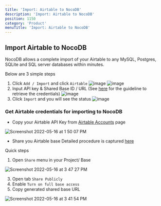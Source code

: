 ```yaml
---
title: 'Import: Airtable to NocoDB'
description: 'Import: Airtable to NocoDB'
position: 1150
category: 'Product'
menuTitle: 'Import: Airtable to NocoDB'
---
```


## Import Airtable to NocoDB
NocoDB allows a complete import of your Airtable to any MySQL, Postgres, SQLite and SQL server databases within minutes.

Below are 3 simple steps   
1. Click `Add / Import` and click `Airtable`
  ![image](https://user-images.githubusercontent.com/35857179/168772072-937b037b-32b3-4e5b-b982-5ee4b9a4959c.png)
  ![image](https://user-images.githubusercontent.com/35857179/168773192-f3ef9d36-3329-4324-ae25-989b611f66bf.png)
2. Input API key & Shared Base ID / URL (See <a href="./import-airtable-to-sql-database-within-a-minute-for-free/#get-airtable-credentials-for-importing-to-nocodb">here</a> for the guideline to retrieve the credentials)
  ![image](https://user-images.githubusercontent.com/35857179/168779663-5bb1dac8-01bd-43fb-8638-318a66a0f4bf.png)
3. Click `Import` and you will see the status
  ![image](https://user-images.githubusercontent.com/35857179/168779906-6163b23e-4bcc-4991-8a77-b2fa94e5dcf3.png)

### Get Airtable credentials for importing to NocoDB
- Copy your Airtable API Key from [Airtable Accounts](https://airtable.com/account) page
  
![Screenshot 2022-05-16 at 1 50 07 PM](https://user-images.githubusercontent.com/86527202/168569905-48c16d6d-c44a-4337-be49-0ac3dc1f7b75.png)

- Share you Airtable base
Detailed procedure is captured [here](https://support.airtable.com/hc/en-us/articles/205752117-Creating-a-base-share-link-or-a-view-share-link#basesharelink)

Quick steps
1. Open `Share` menu in your Project/ Base
  
![Screenshot 2022-05-16 at 3 47 27 PM](https://user-images.githubusercontent.com/86527202/168572054-533b8c19-d76e-4add-b876-f1e0570ac33c.png)

3. Open tab `Share Publicly`
4. Enable `Turn on full base access`
5. Copy generated shared base URL
    
![Screenshot 2022-05-16 at 3 41 54 PM](https://user-images.githubusercontent.com/86527202/168572062-5dee065d-2394-426d-8f43-77ecc0c9b73f.png)

